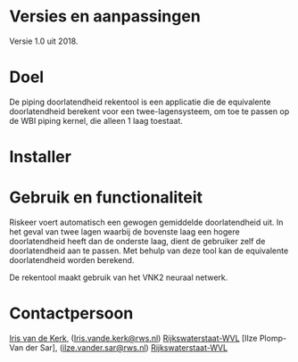 ﻿# Versies en aanpassingen

Versie 1.0 uit 2018.


# Doel

De piping doorlatendheid rekentool is een applicatie die de equivalente doorlatendheid berekent voor een twee-lagensysteem, om toe te passen op de WBI piping kernel, die alleen 1 laag toestaat.

# Installer


# Gebruik en functionaliteit

Riskeer voert automatisch een gewogen gemiddelde doorlatendheid uit. In het geval van twee lagen waarbij de bovenste laag een hogere doorlatendheid heeft dan de onderste laag, dient de gebruiker zelf de doorlatendheid aan te passen. Met behulp van deze tool kan de equivalente doorlatendheid worden berekend. 

De rekentool maakt gebruik van het VNK2 neuraal netwerk. 


# Contactpersoon
[Iris van de Kerk](https://github.com/orgs/kkpdata/people/IvdK), (Iris.vande.kerk@rws.nl) [Rijkswaterstaat-WVL](https://www.rijkswaterstaat.nl/over-ons/onze-organisatie/organisatiestructuur/water-verkeer-en-leefomgeving/index.aspx)
[Ilze Plomp-Van der Sar], (ilze.vander.sar@rws.nl) [Rijkswaterstaat-WVL](https://www.rijkswaterstaat.nl/over-ons/onze-organisatie/organisatiestructuur/water-verkeer-en-leefomgeving/index.aspx)
